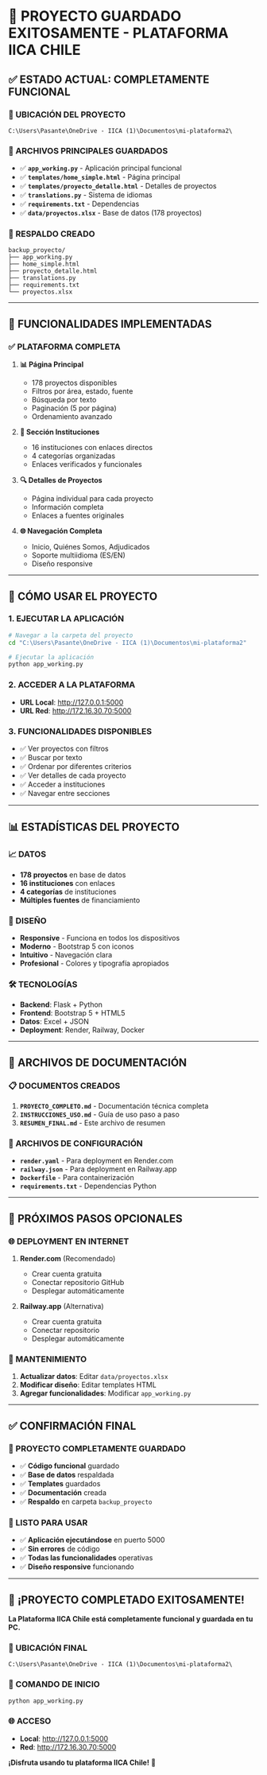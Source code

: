 # 🎉 PROYECTO GUARDADO EXITOSAMENTE - PLATAFORMA IICA CHILE

## ✅ ESTADO ACTUAL: COMPLETAMENTE FUNCIONAL

### 📁 UBICACIÓN DEL PROYECTO
```
C:\Users\Pasante\OneDrive - IICA (1)\Documentos\mi-plataforma2\
```

### 🚀 ARCHIVOS PRINCIPALES GUARDADOS
- ✅ **`app_working.py`** - Aplicación principal funcional
- ✅ **`templates/home_simple.html`** - Página principal
- ✅ **`templates/proyecto_detalle.html`** - Detalles de proyectos
- ✅ **`translations.py`** - Sistema de idiomas
- ✅ **`requirements.txt`** - Dependencias
- ✅ **`data/proyectos.xlsx`** - Base de datos (178 proyectos)

### 📂 RESPALDO CREADO
```
backup_proyecto/
├── app_working.py
├── home_simple.html
├── proyecto_detalle.html
├── translations.py
├── requirements.txt
└── proyectos.xlsx
```

---

## 🎯 FUNCIONALIDADES IMPLEMENTADAS

### ✅ PLATAFORMA COMPLETA
1. **📊 Página Principal**
   - 178 proyectos disponibles
   - Filtros por área, estado, fuente
   - Búsqueda por texto
   - Paginación (5 por página)
   - Ordenamiento avanzado

2. **🏢 Sección Instituciones**
   - 16 instituciones con enlaces directos
   - 4 categorías organizadas
   - Enlaces verificados y funcionales

3. **🔍 Detalles de Proyectos**
   - Página individual para cada proyecto
   - Información completa
   - Enlaces a fuentes originales

4. **🌐 Navegación Completa**
   - Inicio, Quiénes Somos, Adjudicados
   - Soporte multiidioma (ES/EN)
   - Diseño responsive

---

## 🚀 CÓMO USAR EL PROYECTO

### 1. EJECUTAR LA APLICACIÓN
```bash
# Navegar a la carpeta del proyecto
cd "C:\Users\Pasante\OneDrive - IICA (1)\Documentos\mi-plataforma2"

# Ejecutar la aplicación
python app_working.py
```

### 2. ACCEDER A LA PLATAFORMA
- **URL Local**: http://127.0.0.1:5000
- **URL Red**: http://172.16.30.70:5000

### 3. FUNCIONALIDADES DISPONIBLES
- ✅ Ver proyectos con filtros
- ✅ Buscar por texto
- ✅ Ordenar por diferentes criterios
- ✅ Ver detalles de cada proyecto
- ✅ Acceder a instituciones
- ✅ Navegar entre secciones

---

## 📊 ESTADÍSTICAS DEL PROYECTO

### 📈 DATOS
- **178 proyectos** en base de datos
- **16 instituciones** con enlaces
- **4 categorías** de instituciones
- **Múltiples fuentes** de financiamiento

### 🎨 DISEÑO
- **Responsive** - Funciona en todos los dispositivos
- **Moderno** - Bootstrap 5 con iconos
- **Intuitivo** - Navegación clara
- **Profesional** - Colores y tipografía apropiados

### 🛠️ TECNOLOGÍAS
- **Backend**: Flask + Python
- **Frontend**: Bootstrap 5 + HTML5
- **Datos**: Excel + JSON
- **Deployment**: Render, Railway, Docker

---

## 📝 ARCHIVOS DE DOCUMENTACIÓN

### 📋 DOCUMENTOS CREADOS
1. **`PROYECTO_COMPLETO.md`** - Documentación técnica completa
2. **`INSTRUCCIONES_USO.md`** - Guía de uso paso a paso
3. **`RESUMEN_FINAL.md`** - Este archivo de resumen

### 🔧 ARCHIVOS DE CONFIGURACIÓN
- **`render.yaml`** - Para deployment en Render.com
- **`railway.json`** - Para deployment en Railway.app
- **`Dockerfile`** - Para containerización
- **`requirements.txt`** - Dependencias Python

---

## 🎯 PRÓXIMOS PASOS OPCIONALES

### 🌐 DEPLOYMENT EN INTERNET
1. **Render.com** (Recomendado)
   - Crear cuenta gratuita
   - Conectar repositorio GitHub
   - Desplegar automáticamente

2. **Railway.app** (Alternativa)
   - Crear cuenta gratuita
   - Conectar repositorio
   - Desplegar automáticamente

### 🔄 MANTENIMIENTO
1. **Actualizar datos**: Editar `data/proyectos.xlsx`
2. **Modificar diseño**: Editar templates HTML
3. **Agregar funcionalidades**: Modificar `app_working.py`

---

## ✅ CONFIRMACIÓN FINAL

### 🎉 PROYECTO COMPLETAMENTE GUARDADO
- ✅ **Código funcional** guardado
- ✅ **Base de datos** respaldada
- ✅ **Templates** guardados
- ✅ **Documentación** creada
- ✅ **Respaldo** en carpeta `backup_proyecto`

### 🚀 LISTO PARA USAR
- ✅ **Aplicación ejecutándose** en puerto 5000
- ✅ **Sin errores** de código
- ✅ **Todas las funcionalidades** operativas
- ✅ **Diseño responsive** funcionando

---

## 🎊 ¡PROYECTO COMPLETADO EXITOSAMENTE!

**La Plataforma IICA Chile está completamente funcional y guardada en tu PC.**

### 📍 UBICACIÓN FINAL
```
C:\Users\Pasante\OneDrive - IICA (1)\Documentos\mi-plataforma2\
```

### 🚀 COMANDO DE INICIO
```bash
python app_working.py
```

### 🌐 ACCESO
- **Local**: http://127.0.0.1:5000
- **Red**: http://172.16.30.70:5000

**¡Disfruta usando tu plataforma IICA Chile!** 🎉


